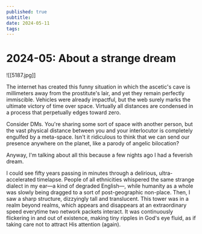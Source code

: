 ```yaml
---
published: true
subtitle: 
date: 2024-05-11
tags: 
---
```


#  2024-05: About a strange dream
![[5187.jpg]]

The internet has created this funny situation in which the ascetic's cave is millimeters away from the prostitute's lair, and yet they remain perfectly immiscible. Vehicles were already impactful, but the web surely marks the ultimate victory of time over space. Virtually all distances are condensed in a process that perpetually edges toward zero.

Consider DMs. You're sharing some sort of space with another person, but the vast physical distance between you and your interlocutor is completely engulfed by a meta-space. Isn't it ridiculous to think that we can send our presence anywhere on the planet, like a parody of angelic bilocation?

Anyway, I'm talking about all this because a few nights ago I had a feverish dream. 

I could see fifty years passing in minutes through a delirious, ultra-accelerated timelapse. People of all ethnicities whispered the same strange dialect in my ear—a kind of degraded English—, while humanity as a whole was slowly being dragged to a sort of post-geographic non-place. Then, I saw a sharp structure, dizzyingly tall and translucent. This tower was in a realm beyond realms, which appears and disappears at an extraordinary speed everytime two network packets interact. It was continuously flickering in and out of existence, making tiny ripples in God's eye fluid, as if taking care not to attract His attention (again).